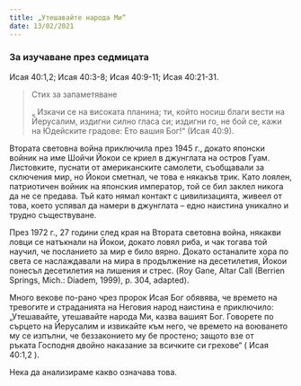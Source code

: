 ```yaml
---
title: „Утешавайте народа Ми“
date: 13/02/2021
---
```


### За изучаване през седмицата
Исая 40:1,2; Исая 40:3-8; Исая 40:9-11; Исая 40:21-31.

> <p>Стих за запаметяване</p>
> „ Изкачи се на високата планина; ти, който носиш благи вести на Йерусалим, издигни силно гласа си; издигни го, не бой се, кажи на Юдейските градове: Ето вашия Бог!“ (Исая 40:9).

Втората световна война приключила през 1945 г., докато японски войник на име Шойчи Йокои се криел в джунглата на остров Гуам. Листовките, пуснати от американските самолети, съобщавали за сключения мир, но Йокои сметнал, че това е някакъв трик. Като лоялен, патриотичен войник на японския император, той се бил заклел никога да не се предава. Тъй като нямал контакт с цивилизацията, живеел от това, което успявал да намери в джунглата – едно наистина уникално и трудно съществуване.

През 1972 г., 27 години след края на Втората световна война, някакви ловци се натъкнали на Йокои, докато ловял риба, и чак тогава той научил, че посланието за мир е било вярно. Докато останалите хора по света се наслаждавали на мира в продължение на десетилетия, Йокои понесъл десетилетия на лишения и стрес. (Roy Gane, Altar Call (Berrien Springs, Mich.: Diadem, 1999), p. 304, adapted).

Много векове по-рано чрез пророк Исая Бог обявява, че времето на тревогите и страданията на Неговия народ наистина е приключило: „Утешавайте, утешавайте народа Ми, казва вашият Бог. Говорете по сърцето на Йерусалим и извикайте към него, че времето на воюването му се изпълни, че беззаконието му бе простено; защото взе от ръката Господня двойно наказание за всичките си грехове“ ( Исая 40:1,2 ).

Нека да анализираме какво означава това.